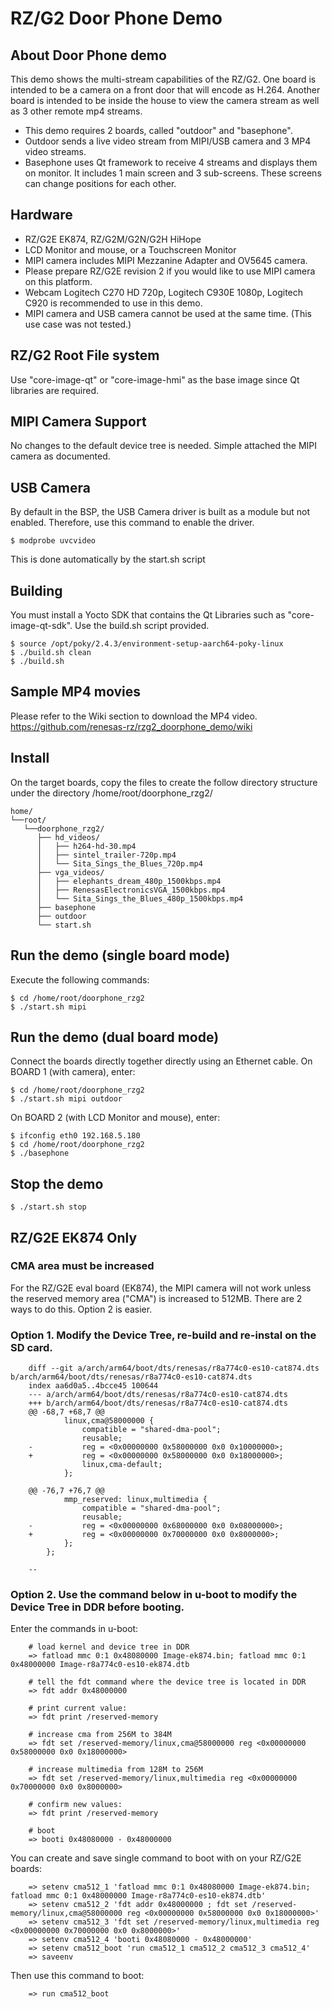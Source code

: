 # RZ/G2 Door Phone Demo

## About Door Phone demo
This demo shows the multi-stream capabilities of the RZ/G2. One board is intended to be a camera on a front door that will encode as H.264. Another board is intended to be inside the house to view the camera stream as well as 3 other remote mp4 streams.

 * This demo requires 2 boards, called "outdoor" and "basephone".
 * Outdoor sends a live video stream from MIPI/USB camera and 3 MP4 video streams.
 * Basephone uses Qt framework to receive 4 streams and displays them on monitor. It includes 1 main screen and 3 sub-screens. These screens can change positions for each other.


## Hardware
 * RZ/G2E EK874, RZ/G2M/G2N/G2H HiHope
 * LCD Monitor and mouse, or a Touchscreen Monitor
 * MIPI camera includes MIPI Mezzanine Adapter and OV5645 camera.
 * Please prepare RZ/G2E revision 2 if you would like to use MIPI camera on this platform.
 * Webcam Logitech C270 HD 720p, Logitech C930E 1080p, Logitech C920 is recommended to use in this demo.
 * MIPI camera and USB camera cannot be used at the same time. (This use case was not tested.)

## RZ/G2 Root File system
Use "core-image-qt" or "core-image-hmi" as the base image since Qt libraries are required.

## MIPI Camera Support
No changes to the default device tree is needed. Simple attached the MIPI camera as documented.

## USB Camera
By default in the BSP, the USB Camera driver is built as a module but not enabled.
Therefore, use this command to enable the driver.
```
$ modprobe uvcvideo
```
This is done automatically by the start.sh script

## Building
You must install a Yocto SDK that contains the Qt Libraries such as "core-image-qt-sdk".
Use the build.sh script provided.
```
$ source /opt/poky/2.4.3/environment-setup-aarch64-poky-linux
$ ./build.sh clean
$ ./build.sh
```

## Sample MP4 movies
Please refer to the Wiki section to download the MP4 video.
https://github.com/renesas-rz/rzg2_doorphone_demo/wiki

## Install
On the target boards, copy the files to create the follow directory structure under the directory /home/root/doorphone_rzg2/
```
home/
└──root/
   └──doorphone_rzg2/
      ├── hd_videos/
      │   ├── h264-hd-30.mp4
      │   ├── sintel_trailer-720p.mp4
      │   └── Sita_Sings_the_Blues_720p.mp4
      ├── vga_videos/
      │   ├── elephants_dream_480p_1500kbps.mp4
      │   ├── RenesasElectronicsVGA_1500kbps.mp4
      │   └── Sita_Sings_the_Blues_480p_1500kbps.mp4
      ├── basephone
      ├── outdoor
      └── start.sh
```

## Run the demo (single board mode)
Execute the following commands:
```
$ cd /home/root/doorphone_rzg2
$ ./start.sh mipi
```

## Run the demo (dual board mode)
Connect the boards directly together directly using an Ethernet cable.
On BOARD 1 (with camera), enter:
```
$ cd /home/root/doorphone_rzg2
$ ./start.sh mipi outdoor
```
On BOARD 2 (with LCD Monitor and mouse), enter:
```
$ ifconfig eth0 192.168.5.180
$ cd /home/root/doorphone_rzg2
$ ./basephone
```
## Stop the demo
```
$ ./start.sh stop
```

## RZ/G2E EK874 Only
### CMA area must be increased
For the RZ/G2E eval board  (EK874), the MIPI camera will not work unless the reserved memory area ("CMA") is
increased to 512MB.
There are 2 ways to do this. Option 2 is easier.

### Option 1. Modify the Device Tree, re-build and re-instal on the SD card.
```
	diff --git a/arch/arm64/boot/dts/renesas/r8a774c0-es10-cat874.dts b/arch/arm64/boot/dts/renesas/r8a774c0-es10-cat874.dts
	index aa6d0a5..4bcce45 100644
	--- a/arch/arm64/boot/dts/renesas/r8a774c0-es10-cat874.dts
	+++ b/arch/arm64/boot/dts/renesas/r8a774c0-es10-cat874.dts
	@@ -68,7 +68,7 @@
	 		linux,cma@58000000 {
	 			compatible = "shared-dma-pool";
	 			reusable;
	-			reg = <0x00000000 0x58000000 0x0 0x10000000>;
	+			reg = <0x00000000 0x58000000 0x0 0x18000000>;
	 			linux,cma-default;
	 		};

	@@ -76,7 +76,7 @@
	 		mmp_reserved: linux,multimedia {
	 			compatible = "shared-dma-pool";
	 			reusable;
	-			reg = <0x00000000 0x68000000 0x0 0x08000000>;
	+			reg = <0x00000000 0x70000000 0x0 0x8000000>;
	 		};
	 	};

	--
```

### Option 2. Use the command below in u-boot to modify the Device Tree in DDR before booting.
Enter the commands in u-boot:
```
	# load kernel and device tree in DDR
	=> fatload mmc 0:1 0x48080000 Image-ek874.bin; fatload mmc 0:1 0x48000000 Image-r8a774c0-es10-ek874.dtb

	# tell the fdt command where the device tree is located in DDR
	=> fdt addr 0x48000000

	# print current value:
	=> fdt print /reserved-memory

	# increase cma from 256M to 384M
	=> fdt set /reserved-memory/linux,cma@58000000 reg <0x00000000 0x58000000 0x0 0x18000000>

	# increase multimedia from 128M to 256M
	=> fdt set /reserved-memory/linux,multimedia reg <0x00000000 0x70000000 0x0 0x8000000>

	# confirm new values:
	=> fdt print /reserved-memory

	# boot
	=> booti 0x48080000 - 0x48000000
```
You can create and save single command to boot with on your RZ/G2E boards:
```
	=> setenv cma512_1 'fatload mmc 0:1 0x48080000 Image-ek874.bin; fatload mmc 0:1 0x48000000 Image-r8a774c0-es10-ek874.dtb'
	=> setenv cma512_2 'fdt addr 0x48000000 ; fdt set /reserved-memory/linux,cma@58000000 reg <0x00000000 0x58000000 0x0 0x18000000>'
	=> setenv cma512_3 'fdt set /reserved-memory/linux,multimedia reg <0x00000000 0x70000000 0x0 0x8000000>'
	=> setenv cma512_4 'booti 0x48080000 - 0x48000000'
	=> setenv cma512_boot 'run cma512_1 cma512_2 cma512_3 cma512_4'
	=> saveenv
```
Then use this command to boot:
```
	=> run cma512_boot
```



